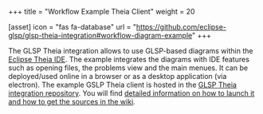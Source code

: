 +++
title = "Workflow Example Theia Client"
weight = 20

[asset]
  icon = "fas fa-database"
  url = "https://github.com/eclipse-glsp/glsp-theia-integration#workflow-diagram-example"
+++

The GLSP Theia integration allows to use GLSP-based diagrams within the [Eclipse Theia IDE](https://eclipsesource.com/technology/eclipse-theia/). The example integrates the diagrams with IDE features such as opening files, the problems view and the main menues. It can be deployed/used online in a browser or as a desktop application (via electron).
The example GSLP Theia client is hosted in the [GLSP Theia integration repository](https://github.com/eclipse-glsp/glsp-theia-integration). You will find [detailed information on how to launch it and how to get the sources in the wiki](https://github.com/eclipse-glsp/glsp-theia-integration#workflow-diagram-example).
